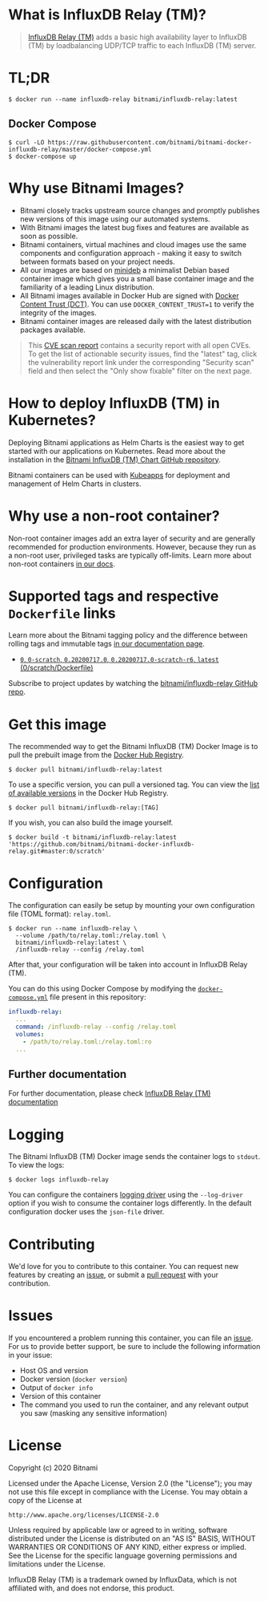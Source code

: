 # What is InfluxDB Relay (TM)?

> [InfluxDB Relay (TM)](https://github.com/influxdata/influxdb-relay) adds a basic high availability layer to InfluxDB (TM) by loadbalancing UDP/TCP traffic to each InfluxDB (TM) server.

# TL;DR

```console
$ docker run --name influxdb-relay bitnami/influxdb-relay:latest
```

## Docker Compose

```console
$ curl -LO https://raw.githubusercontent.com/bitnami/bitnami-docker-influxdb-relay/master/docker-compose.yml
$ docker-compose up
```

# Why use Bitnami Images?

* Bitnami closely tracks upstream source changes and promptly publishes new versions of this image using our automated systems.
* With Bitnami images the latest bug fixes and features are available as soon as possible.
* Bitnami containers, virtual machines and cloud images use the same components and configuration approach - making it easy to switch between formats based on your project needs.
* All our images are based on [minideb](https://github.com/bitnami/minideb) a minimalist Debian based container image which gives you a small base container image and the familiarity of a leading Linux distribution.
* All Bitnami images available in Docker Hub are signed with [Docker Content Trust (DCT)](https://docs.docker.com/engine/security/trust/content_trust/). You can use `DOCKER_CONTENT_TRUST=1` to verify the integrity of the images.
* Bitnami container images are released daily with the latest distribution packages available.

> This [CVE scan report](https://quay.io/repository/bitnami/influxdb-relay?tab=tags) contains a security report with all open CVEs. To get the list of actionable security issues, find the "latest" tag, click the vulnerability report link under the corresponding "Security scan" field and then select the "Only show fixable" filter on the next page.

# How to deploy InfluxDB (TM) in Kubernetes?

Deploying Bitnami applications as Helm Charts is the easiest way to get started with our applications on Kubernetes. Read more about the installation in the [Bitnami InfluxDB (TM) Chart GitHub repository](https://github.com/bitnami/charts/tree/master/bitnami/influxdb).

Bitnami containers can be used with [Kubeapps](https://kubeapps.com/) for deployment and management of Helm Charts in clusters.

# Why use a non-root container?

Non-root container images add an extra layer of security and are generally recommended for production environments. However, because they run as a non-root user, privileged tasks are typically off-limits. Learn more about non-root containers [in our docs](https://docs.bitnami.com/tutorials/work-with-non-root-containers/).

# Supported tags and respective `Dockerfile` links

Learn more about the Bitnami tagging policy and the difference between rolling tags and immutable tags [in our documentation page](https://docs.bitnami.com/tutorials/understand-rolling-tags-containers/).


* [`0`, `0-scratch`, `0.20200717.0`, `0.20200717.0-scratch-r6`, `latest` (0/scratch/Dockerfile)](https://github.com/bitnami/bitnami-docker-influxdb-relay/blob/0.20200717.0-scratch-r6/0/scratch/Dockerfile)

Subscribe to project updates by watching the [bitnami/influxdb-relay GitHub repo](https://github.com/bitnami/bitnami-docker-influxdb-relay).

# Get this image

The recommended way to get the Bitnami InfluxDB (TM) Docker Image is to pull the prebuilt image from the [Docker Hub Registry](https://hub.docker.com/r/bitnami/influxdb-relay).

```console
$ docker pull bitnami/influxdb-relay:latest
```

To use a specific version, you can pull a versioned tag. You can view the [list of available versions](https://hub.docker.com/r/bitnami/influxdb-relay/tags/) in the Docker Hub Registry.

```console
$ docker pull bitnami/influxdb-relay:[TAG]
```

If you wish, you can also build the image yourself.

```console
$ docker build -t bitnami/influxdb-relay:latest 'https://github.com/bitnami/bitnami-docker-influxdb-relay.git#master:0/scratch'
```

# Configuration

The configuration can easily be setup by mounting your own configuration file (TOML format): `relay.toml`.

```console
$ docker run --name influxdb-relay \
  --volume /path/to/relay.toml:/relay.toml \
  bitnami/influxdb-relay:latest \
  /influxdb-relay --config /relay.toml
```

After that, your configuration will be taken into account in InfluxDB Relay (TM).

You can do this using Docker Compose by modifying the [`docker-compose.yml`](https://github.com/bitnami/bitnami-docker-influxdb-relay/blob/master/docker-compose.yml) file present in this repository:

```yaml
influxdb-relay:
  ...
  command: /influxdb-relay --config /relay.toml
  volumes:
    - /path/to/relay.toml:/relay.toml:ro
  ...
```

## Further documentation

For further documentation, please check [InfluxDB Relay (TM) documentation](https://github.com/influxdata/influxdb-relay#configuration)

# Logging

The Bitnami InfluxDB (TM) Docker image sends the container logs to `stdout`. To view the logs:

```console
$ docker logs influxdb-relay
```

You can configure the containers [logging driver](https://docs.docker.com/engine/admin/logging/overview/) using the `--log-driver` option if you wish to consume the container logs differently. In the default configuration docker uses the `json-file` driver.

# Contributing

We'd love for you to contribute to this container. You can request new features by creating an [issue](https://github.com/bitnami/bitnami-docker-influxdb-relay/issues), or submit a [pull request](https://github.com/bitnami/bitnami-docker-influxdb-relay/pulls) with your contribution.

# Issues

If you encountered a problem running this container, you can file an [issue](https://github.com/bitnami/bitnami-docker-influxdb-relay/issues/new). For us to provide better support, be sure to include the following information in your issue:

- Host OS and version
- Docker version (`docker version`)
- Output of `docker info`
- Version of this container
- The command you used to run the container, and any relevant output you saw (masking any sensitive information)

# License

Copyright (c) 2020 Bitnami

Licensed under the Apache License, Version 2.0 (the "License");
you may not use this file except in compliance with the License.
You may obtain a copy of the License at

    http://www.apache.org/licenses/LICENSE-2.0

Unless required by applicable law or agreed to in writing, software
distributed under the License is distributed on an "AS IS" BASIS,
WITHOUT WARRANTIES OR CONDITIONS OF ANY KIND, either express or implied.
See the License for the specific language governing permissions and
limitations under the License.

InfluxDB Relay (TM) is a trademark owned by InfluxData, which is not affiliated with, and does not endorse, this product.

